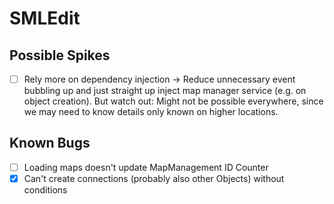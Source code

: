 # SMLEdit

## Possible Spikes
 -[ ] Rely more on dependency injection -> Reduce unnecessary event bubbling up and just straight up inject map manager service (e.g. on object creation). But watch out: Might not be possible everywhere, since we may need to know details only known on higher locations.

## Known Bugs
 -[ ] Loading maps doesn't update MapManagement ID Counter
 -[x] Can't create connections (probably also other Objects) without conditions
